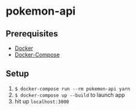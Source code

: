 # pokemon-api

## Prerequisites

- [Docker](https://docs.docker.com/docker-for-mac/install/)
- [Docker-Compose](https://docs.docker.com/compose/install/)

## Setup

1. `$ docker-compose run --rm pokemon-api yarn`
2. `$ docker-compose up --build` to launch app
3. hit up `localhost:3000`
